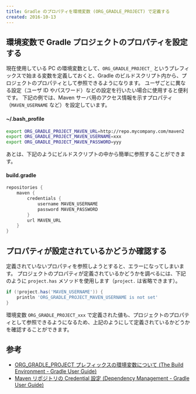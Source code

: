 ```yaml
---
title: Gradle のプロパティを環境変数 (ORG_GRADLE_PROJECT) で定義する
created: 2016-10-13
---
```


環境変数で Gradle プロジェクトのプロパティを設定する
----

現在使用している PC の環境変数として、`ORG_GRADLE_PROJECT_` というプレフィックスで始まる変数を定義しておくと、Gradle のビルドスクリプト内から、プロジェクトのプロパティとして参照できるようになります。
ユーザごとに異なる設定（ユーザ ID やパスワード）などの設定を行いたい場合に使用すると便利です。
下記の例では、Maven サーバ用のアクセス情報を示すプロパティ（`MAVEN_USERNAME` など）を設定しています。

#### ~/.bash_profile

```sh
export ORG_GRADLE_PROJECT_MAVEN_URL=http://repo.mycompany.com/maven2
export ORG_GRADLE_PROJECT_MAVEN_USERNAME=xxx
export ORG_GRADLE_PROJECT_MAVEN_PASSWORD=yyy
```

あとは、下記のようにビルドスクリプトの中から簡単に参照することができます。

#### build.gradle

```groovy
repositories {
    maven {
        credentials {
            username MAVEN_USERNAME
            password MAVEN_PASSWORD
        }
        url MAVEN_URL
    }
}
```


プロパティが設定されているかどうか確認する
----

定義されていないプロパティを参照しようとすると、エラーになってしまいます。
プロジェクトのプロパティが定義されているかどうかを調べるには、下記のように `project.has` メソッドを使用します（`project.` は省略できます）。

```groovy
if (!project.has('MAVEN_USERNAME')) {
    println 'ORG_GRADLE_PROJECT_MAVEN_USERNAME is not set'
}
```

環境変数 `ORG_GRADLE_PROJECT_xxx` で定義された値も、プロジェクトのプロパティとして参照できるようになるため、上記のようにして定義されているかどうかを確認することができます。


参考
----
* [ORG_GRADLE_PROJECT プレフィックスの環境変数について (The Build Environment - Gradle User Guide)](https://docs.gradle.org/current/userguide/build_environment.html#sec:gradle_properties_and_system_properties)
* [Maven リポジトリの Credential 設定 (Dependency Management - Gradle User Guide)](https://docs.gradle.org/current/userguide/dependency_management.html#sec:accessing_password_protected_maven_repositories)

